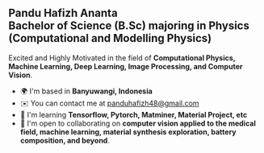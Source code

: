 
Pandu Hafizh Ananta\
Bachelor of Science (B.Sc) majoring in Physics (Computational and Modelling Physics)
------------------------------------------------------------------------------------
Excited and Highly Motivated in the field of **Computational Physics, Machine Learning, Deep Learning, Image Processing, and Computer Vision**.

*   🌍  I'm based in **Banyuwangi, Indonesia**
*   ✉️  You can contact me at [panduhafizh48@gmail.com](mailto:panduhafizh48@gmail.com)
*   🧠  I'm learning **Tensorflow, Pytorch, Matminer, Material Project, etc**
*   🤝  I'm open to collaborating on **computer vision applied to the medical field, machine learning, material synthesis exploration, battery composition, and beyond**.
